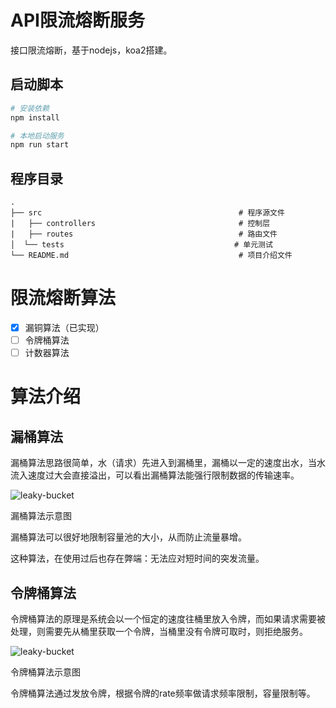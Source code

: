 # API限流熔断服务
 接口限流熔断，基于nodejs，koa2搭建。

## 启动脚本
``` bash
# 安装依赖
npm install

# 本地启动服务
npm run start
```

## 程序目录

```
.
├── src                                            # 程序源文件
|   ├── controllers                                # 控制层
|   ├── routes                                     # 路由文件
│  └── tests                                      # 单元测试
└── README.md                                      # 项目介绍文件
```

# 限流熔断算法
- [x] 漏铜算法（已实现）
- [ ] 令牌桶算法
- [ ] 计数器算法

# 算法介绍

## 漏桶算法

漏桶算法思路很简单，水（请求）先进入到漏桶里，漏桶以一定的速度出水，当水流入速度过大会直接溢出，可以看出漏桶算法能强行限制数据的传输速率。

![leaky-bucket](https://github.com/yqsailor/koa-rate-limit/src/doc/img/leaky-bucket.png)

漏桶算法示意图

漏桶算法可以很好地限制容量池的大小，从而防止流量暴增。

这种算法，在使用过后也存在弊端：无法应对短时间的突发流量。

## 令牌桶算法

令牌桶算法的原理是系统会以一个恒定的速度往桶里放入令牌，而如果请求需要被处理，则需要先从桶里获取一个令牌，当桶里没有令牌可取时，则拒绝服务。

![leaky-bucket](https://github.com/yqsailor/koa-rate-limit/src/doc/img/token-bucket.png)

令牌桶算法示意图

令牌桶算法通过发放令牌，根据令牌的rate频率做请求频率限制，容量限制等。
